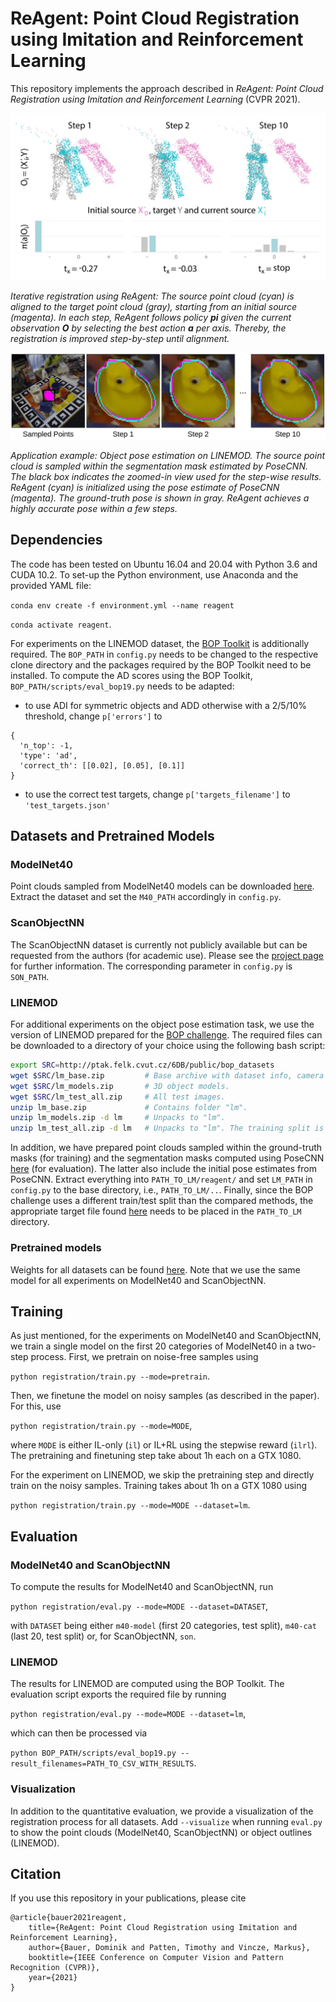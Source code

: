 # ReAgent: Point Cloud Registration using Imitation and Reinforcement Learning
This repository implements the approach described in *ReAgent: Point Cloud Registration using Imitation and 
Reinforcement Learning* (CVPR 2021).

![Iterative registration using ReAgent](resources/teaser-m40.png)

_Iterative registration using ReAgent: The source point cloud (cyan) is aligned to the target point cloud (gray), 
starting from an initial source (magenta). In each step, ReAgent follows policy **pi** given the current observation **O** by selecting
the best action **a** per axis. Thereby, the registration is improved step-by-step until alignment._

![Qualitative results on LINEMOD](resources/teaser-lm.png)

_Application example: Object pose estimation on LINEMOD. The source point cloud is sampled within the segmentation mask 
estimated by PoseCNN. The black box indicates the zoomed-in view used for the step-wise results. ReAgent (cyan) is 
initialized using the pose estimate of PoseCNN (magenta). The ground-truth pose is shown in gray. ReAgent achieves a 
highly accurate pose within a few steps._

## Dependencies
The code has been tested on Ubuntu 16.04 and 20.04 with Python 3.6 and CUDA 10.2. To set-up the Python environment, use 
Anaconda and the provided YAML file:

`conda env create -f environment.yml --name reagent`

`conda activate reagent`.

For experiments on the LINEMOD dataset, the [BOP Toolkit](https://github.com/thodan/bop_toolkit/tree/master/)
is additionally required. The `BOP_PATH` in `config.py` needs to be changed to the respective clone directory and the
packages required by the BOP Toolkit need to be installed.
To compute the AD scores using the BOP Toolkit, `BOP_PATH/scripts/eval_bop19.py` needs to be adapted:

- to use ADI for symmetric objects and ADD otherwise with a 2/5/10% threshold, change `p['errors']` to 
```
{
  'n_top': -1,
  'type': 'ad',
  'correct_th': [[0.02], [0.05], [0.1]]
}
```

- to use the correct test targets, change `p['targets_filename']` to `'test_targets.json'`

## Datasets and Pretrained Models

### ModelNet40
Point clouds sampled from ModelNet40 models can be downloaded [here](https://shapenet.cs.stanford.edu/media/modelnet40_ply_hdf5_2048.zip).
Extract the dataset and set the `M40_PATH` accordingly in `config.py`.

### ScanObjectNN
The ScanObjectNN dataset is currently not publicly available but can be requested from the authors (for academic use). 
Please see the [project page](https://hkust-vgd.github.io/scanobjectnn/) for further information. The corresponding parameter
in `config.py` is `SON_PATH`.


### LINEMOD
For additional experiments on the object pose estimation task, we use the version of LINEMOD prepared for the 
[BOP challenge](https://bop.felk.cvut.cz/datasets/). The required files can be downloaded to a directory of your choice 
using the following bash script:

```bash
export SRC=http://ptak.felk.cvut.cz/6DB/public/bop_datasets
wget $SRC/lm_base.zip         # Base archive with dataset info, camera parameters, etc.
wget $SRC/lm_models.zip       # 3D object models.
wget $SRC/lm_test_all.zip     # All test images.
unzip lm_base.zip             # Contains folder "lm".
unzip lm_models.zip -d lm     # Unpacks to "lm".
unzip lm_test_all.zip -d lm   # Unpacks to "lm". The training split is a subset.
```

In addition, we have prepared point clouds sampled within the ground-truth masks (for training) and the segmentation 
masks computed using PoseCNN [here](https://drive.google.com/drive/folders/1l1Qs_mW2a32yjC_4vg5kcHc4KxHrWnlX?usp=sharing) 
(for evaluation). The latter also include the initial pose estimates from PoseCNN. Extract everything into 
`PATH_TO_LM/reagent/` and set `LM_PATH` in `config.py` to the base directory, i.e., `PATH_TO_LM/..`. Finally, since the 
BOP challenge uses a different train/test split than the compared methods, the appropriate target file found 
[here](https://drive.google.com/drive/folders/1l1Qs_mW2a32yjC_4vg5kcHc4KxHrWnlX?usp=sharing) needs to be placed in the 
`PATH_TO_LM` directory.

### Pretrained models
Weights for all datasets can be found [here](https://drive.google.com/drive/folders/1NyuwzIiJGyJsCkvEOnrziwrGN56uoTTj?usp=sharing). 
Note that we use the same model for all experiments on ModelNet40 and ScanObjectNN.

## Training
As just mentioned, for the experiments on ModelNet40 and ScanObjectNN, we train a single model on the first 20 
categories of ModelNet40 in a two-step process. First, we pretrain on noise-free samples using 

`python registration/train.py --mode=pretrain`.

Then, we finetune the model on noisy samples (as described in the paper). For this, use

`python registration/train.py --mode=MODE`,

where `MODE` is either IL-only (`il`) or IL+RL using the stepwise reward (`ilrl`). The pretraining and finetuning step 
take about 1h each on a GTX 1080.

For the experiment on LINEMOD, we skip the pretraining step and directly train on the noisy samples. Training 
takes about 1h on a GTX 1080 using

`python registration/train.py --mode=MODE --dataset=lm`.

## Evaluation

### ModelNet40 and ScanObjectNN
To compute the results for ModelNet40 and ScanObjectNN, run

`python registration/eval.py --mode=MODE --dataset=DATASET`,

with `DATASET` being either `m40-model` (first 20 categories, test split), `m40-cat` (last 20, test split) or, for 
ScanObjectNN, `son`.

### LINEMOD
The results for LINEMOD are computed using the BOP Toolkit. The evaluation script exports the required file by running

`python registration/eval.py --mode=MODE --dataset=lm`,

which can then be processed via

`python BOP_PATH/scripts/eval_bop19.py --result_filenames=PATH_TO_CSV_WITH_RESULTS`.

### Visualization
In addition to the quantitative evaluation, we provide a visualization of the registration process for all datasets. Add 
`--visualize` when running `eval.py` to show the point clouds (ModelNet40, ScanObjectNN) or object outlines (LINEMOD).

## Citation
If you use this repository in your publications, please cite

```
@article{bauer2021reagent,
    title={ReAgent: Point Cloud Registration using Imitation and Reinforcement Learning},
    author={Bauer, Dominik and Patten, Timothy and Vincze, Markus},
    booktitle={IEEE Conference on Computer Vision and Pattern Recognition (CVPR)},
    year={2021}
}
```